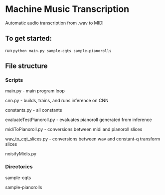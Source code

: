 # Machine Music Transcription

Automatic audio transcription from .wav to MIDI

## To get started:

run `python main.py sample-cqts sample-pianorolls`

## File structure

### Scripts
main.py - main program loop

cnn.py - builds, trains, and runs inference on CNN

constants.py - all constants 

evaluateTestPianoroll.py - evaluates pianoroll generated from inference

midiToPianoroll.py - conversions between midi and pianoroll slices

wav_to_cqt_slices.py - conversions between wav and constant-q transform slices

noisifyMidis.py

### Directories
sample-cqts

sample-pianorolls
